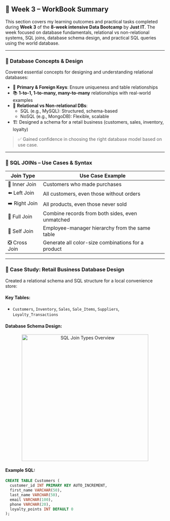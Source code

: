 ## 📘 Week 3 – WorkBook Summary

This section covers my learning outcomes and practical tasks completed during **Week 3** of the **8-week intensive Data Bootcamp** by **Just IT**. The week focused on database fundamentals, relational vs non-relational systems, SQL joins, database schema design, and practical SQL queries using the world database.

---

### 🧩 Database Concepts & Design

Covered essential concepts for designing and understanding relational databases:

- 🔑 **Primary & Foreign Keys**: Ensure uniqueness and table relationships  
- 📚 **1-to-1, 1-to-many, many-to-many** relationships with real-world examples  
- 🧠 **Relational vs Non-relational DBs**:
  - SQL (e.g., MySQL): Structured, schema-based
  - NoSQL (e.g., MongoDB): Flexible, scalable  
- 🏗️ Designed a schema for a retail business (customers, sales, inventory, loyalty)

> ✅ Gained confidence in choosing the right database model based on use case.

---

### 🔧 SQL JOINs – Use Cases & Syntax

| Join Type     | Use Case Example                                             |
|---------------|--------------------------------------------------------------|
| 🔁 Inner Join  | Customers who made purchases                                 |
| ⬅️ Left Join   | All customers, even those without orders                     |
| ➡️ Right Join  | All products, even those never sold                          |
| 🔄 Full Join   | Combine records from both sides, even unmatched              |
| 🔂 Self Join   | Employee-manager hierarchy from the same table               |
| ❎ Cross Join  | Generate all color-size combinations for a product           |

---

### 🏬 Case Study: Retail Business Database Design

Created a relational schema and SQL structure for a local convenience store:

#### Key Tables:
- `Customers`, `Inventory`, `Sales`, `Sale_Items`, `Suppliers`, `Loyalty_Transactions`

#### Database Schema Design:
<p align="center">
  <img src="Pic_Inserted/SQL_Join_Types_Overview.png" width="400" alt="SQL Join Types Overview"/>
</p>

#### Example SQL:
```sql
CREATE TABLE Customers (
  customer_id INT PRIMARY KEY AUTO_INCREMENT,
  first_name VARCHAR(50),
  last_name VARCHAR(50),
  email VARCHAR(100),
  phone VARCHAR(20),
  loyalty_points INT DEFAULT 0
);
